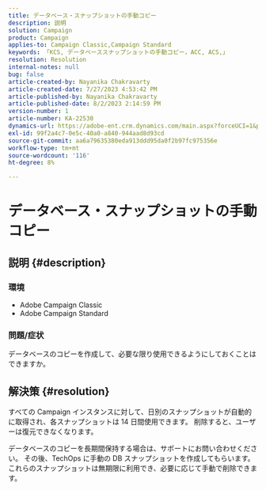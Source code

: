 ```yaml
---
title: データベース・スナップショットの手動コピー
description: 説明
solution: Campaign
product: Campaign
applies-to: Campaign Classic,Campaign Standard
keywords: 「KCS, データベーススナップショットの手動コピー，ACC, ACS,」
resolution: Resolution
internal-notes: null
bug: false
article-created-by: Nayanika Chakravarty
article-created-date: 7/27/2023 4:53:42 PM
article-published-by: Nayanika Chakravarty
article-published-date: 8/2/2023 2:14:59 PM
version-number: 1
article-number: KA-22530
dynamics-url: https://adobe-ent.crm.dynamics.com/main.aspx?forceUCI=1&pagetype=entityrecord&etn=knowledgearticle&id=d7f6e322-9e2c-ee11-bdf4-6045bd006149
exl-id: 99f2a4c7-0e5c-40a0-a840-944aad8d93cd
source-git-commit: aa6a79635380eda913ddd95da0f2b97fc975356e
workflow-type: tm+mt
source-wordcount: '116'
ht-degree: 8%

---
```


# データベース・スナップショットの手動コピー

## 説明 {#description}


### 環境

- Adobe Campaign Classic
- Adobe Campaign Standard


### 問題/症状

データベースのコピーを作成して、必要な限り使用できるようにしておくことはできますか。


## 解決策 {#resolution}


すべての Campaign インスタンスに対して、日別のスナップショットが自動的に取得され、各スナップショットは 14 日間使用できます。 削除すると、ユーザーは復元できなくなります。

データベースのコピーを長期間保持する場合は、サポートにお問い合わせください。 その後、TechOps に手動の DB スナップショットを作成してもらいます。 これらのスナップショットは無期限に利用でき、必要に応じて手動で削除できます。
